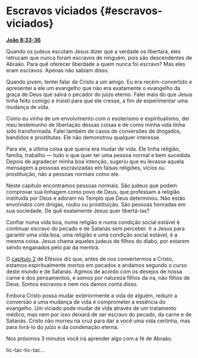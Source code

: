 # Escravos viciados {#escravos-viciados}

[**João 8:33-36**](http://bibliaonline.com.br/acf/jo/8/33-36)

Quando os judeus escutam Jesus dizer que a verdade os libertará, eles retrucam que nunca foram escravos de ninguém, pois são descendentes de Abraão. Para quê oferecer liberdade a quem nunca foi escravo? Mas eles eram escravos. Apenas não sabiam disso.

Quando jovem, tentei falar de Cristo a um amigo. Eu era recém-convertido e apresentei a ele um evangelho que não era exatamente o evangelho da graça de Deus que salva o pecador do juízo eterno. Falei mais do que Jesus tinha feito comigo e insisti para que ele cresse, a fim de experimentar uma mudança de vida.

Como eu vinha de um envolvimento com o esoterismo e espiritualismo, dei meu testemunho de libertação dessas coisas e de como minha vida tinha sido transformada. Falei também de casos de conversões de drogados, bandidos e prostitutas. Ele não demonstrou qualquer interesse.

Para ele, a última coisa que queria era mudar de vida. Ele tinha religião, família, trabalho — tudo o que quer ter uma pessoa normal e bem sucedida. Depois de agradecer minha boa intenção, sugeriu que eu levasse aquela mensagem a pessoas escravizadas em falsas religiões, vícios ou prostituição, não a pessoas normais como ele.

Neste capítulo encontramos pessoas normais. São judeus que podem comprovar sua linhagem como povo de Deus, que professam a religião instituída por Deus e adoram no Templo que Deus determinou. Não estão envolvidos com drogas, roubo ou prostituição. São pessoas honradas em sua sociedade. De quê exatamente Jesus quer libertá-las?

Confiar numa vida boa, numa religião e numa condição social estável é continuar escravo do pecado e de Satanás sem perceber. Ir a Jesus para garantir uma vida boa, uma religião e uma condição social estável, é a mesma coisa. Jesus chama aqueles judeus de filhos do diabo, por estarem sendo enganados pelo pai da mentira.

O [capítulo 2](http://bibliaonline.com.br/acf/ef/2) de Efésios diz que, antes de nos convertermos a Cristo, estamos espiritualmente mortos em pecados e andamos segundo o curso deste mundo e de Satanás. Agimos de acordo com os desejos de nossa carne e dos pensamentos, e somos por natureza filhos da ira, não filhos de Deus. Somos escravos e nem nos damos conta disso.

Embora Cristo possa mudar exteriormente a vida de alguém, reduzir a conversão a uma mudança de vida é comprometer a essência do evangelho. Um viciado pode mudar de vida através de um tratamento médico, mas nem por isso deixará de ser escravo do pecado, da carne e de Satanás. Cristo não morreu na cruz para dar a você uma vida certinha, mas para livrá-lo do juízo e da condenação eterna.

Nos próximos 3 minutos você irá aprender algo com a fé de Abraão.

tic-tac-tic-tac...